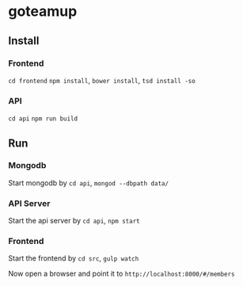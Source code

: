 # goteamup

## Install

### Frontend
`cd frontend`
`npm install`, `bower install`, `tsd install -so`

### API
`cd api`
`npm run build`

## Run

### Mongodb
Start mongodb by `cd api`, `mongod --dbpath data/`

### API Server
Start the api server by `cd api`, `npm start`

### Frontend
Start the frontend by `cd src`, `gulp watch`

Now open a browser and point it to `http://localhost:8000/#/members`
